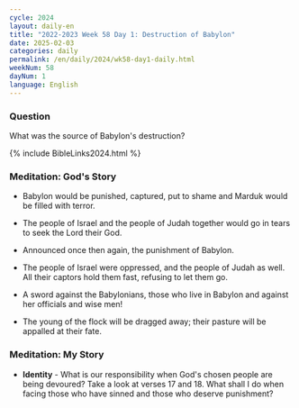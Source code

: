 ```yaml
---
cycle: 2024
layout: daily-en
title: "2022-2023 Week 58 Day 1: Destruction of Babylon"
date: 2025-02-03
categories: daily
permalink: /en/daily/2024/wk58-day1-daily.html
weekNum: 58
dayNum: 1
language: English
---
```


### Question     
What was the source of Babylon's destruction?

{% include BibleLinks2024.html %}

### Meditation: God's Story   
+ Babylon would be punished, captured, put to shame and Marduk would be filled with terror. 

+ The people of Israel and the people of Judah together would go in tears to seek the Lord their God. 

+ Announced once then again, the punishment of Babylon. 

+ The people of Israel were oppressed, and the people of Judah as well. All their captors hold them fast, refusing to let them go. 

+ A sword against the Babylonians, those who live in Babylon and against her officials and wise men! 

+ The young of the flock will be dragged away; their pasture will be appalled at their fate. 

### Meditation: My Story   
+ **Identity** - What is our responsibility when God's chosen people are being devoured? Take a look at verses 17 and 18. What shall I do when facing those who have sinned and those who deserve punishment?  
